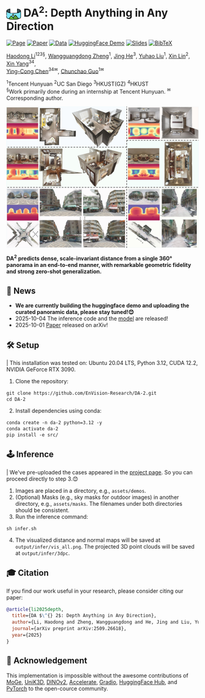 # <img src="assets/badges/icon2.png" alt="lotus" style="height:1.2em; vertical-align:bottom;"/>&nbsp;DA<sup>2</sup>: Depth Anything in Any Direction

[![Page](https://img.shields.io/badge/Project-Website-pink?logo=googlechrome&logoColor=white)](https://depth-any-in-any-dir.github.io/)
[![Paper](https://img.shields.io/badge/arXiv-Paper-b31b1b?logo=arxiv&logoColor=white)](http://arxiv.org/abs/2509.26618)
[![Data](https://img.shields.io/badge/📂%20HuggingFace-Data%20(Soon)-green)]()
[![HuggingFace Demo](https://img.shields.io/badge/🤗%20HuggingFace-Demo%20-blue)](https://huggingface.co/spaces/haodongli/DA-2)
[![Slides](https://img.shields.io/badge/Google-Slides-yellow?logo=slideshare&logoColor=white)](https://docs.google.com/presentation/d/1QUonqLuYGEh0qcqY72pbTXsZimINlyN4rOogy7qX4GY/edit?usp=sharing)
[![BibTeX](https://img.shields.io/badge/BibTeX-grey?logo=googlescholar&logoColor=white)](https://github.com/EnVision-Research/DA-2#-citation)

[Haodong Li](https://haodong2000.github.io/)<sup>123&sect;</sup>,
[Wangguangdong Zheng](https://wangguandongzheng.github.io/)<sup>1</sup>,
[Jing He](https://jingheya.github.io/)<sup>3</sup>,
[Yuhao Liu](https://yuhaoliu7456.github.io/)<sup>1</sup>,
[Xin Lin](https://linxin0.github.io/)<sup>2</sup>,
[Xin Yang](https://abnervictor.github.io/2023/06/12/Academic-Self-Intro.html)<sup>34</sup>,<br>
[Ying-Cong Chen](https://www.yingcong.me/)<sup>34&#9993;</sup>,
[Chunchao Guo]()<sup>1&#9993;</sup>

<span class="author-block"><sup>1</sup>Tencent Hunyuan</span>
<span class="author-block"><sup>2</sup>UC San Diego</span>
<span class="author-block"><sup>3</sup>HKUST(GZ)</span>
<span class="author-block"><sup>4</sup>HKUST</span><br>
<span class="author-block">
    <sup>&sect;</sup>Work primarily done during an internship at Tencent Hunyuan.
    <sup>&#9993;</sup>Corresponding author.
</span>

![teaser](assets/badges/teaser.jpg)

<strong>DA<sup>2</sup> predicts dense, scale-invariant distance from a single 360&deg; panorama in an end-to-end manner, with remarkable geometric fidelity and strong zero-shot generalization.</strong>

## 📢 News
- <strong>We are currently building the huggingface demo and uploading the curated panoramic data, please stay tuned!😊</strong>
- 2025-10-04 The inference code and the [model](https://huggingface.co/haodongli/DA-2) are released!
- 2025-10-01 [Paper](https://arxiv.org/abs/2509.26618) released on arXiv!

## 🛠️ Setup
| This installation was tested on: Ubuntu 20.04 LTS, Python 3.12, CUDA 12.2, NVIDIA GeForce RTX 3090.  

1. Clone the repository:
```
git clone https://github.com/EnVision-Research/DA-2.git
cd DA-2
```
2. Install dependencies using conda:
```
conda create -n da-2 python=3.12 -y
conda activate da-2
pip install -e src/
```

## 🕹️ Inference
| We've pre-uploaded the cases appeared in the [project page](https://depth-any-in-any-dir.github.io/). So you can proceed directly to step 3.😊

1. Images are placed in a directory, e.g., `assets/demos`.
2. (Optional) Masks (e.g., sky masks for outdoor images) in another directory, e.g., `assets/masks`. The filenames under both directories should be consistent.
3. Run the inference command:
```
sh infer.sh
```
4. The visualized distance and normal maps will be saved at `output/infer/vis_all.png`. The projected 3D point clouds will be saved at `output/infer/3dpc`.

## 🎓 Citation
If you find our work useful in your research, please consider citing our paper:
```bibtex
@article{li2025depth,
  title={DA $\^{} 2$: Depth Anything in Any Direction},
  author={Li, Haodong and Zheng, Wangguangdong and He, Jing and Liu, Yuhao and Lin, Xin and Yang, Xin and Chen, Ying-Cong and Guo, Chunchao},
  journal={arXiv preprint arXiv:2509.26618},
  year={2025}
}
```

## 🤝 Acknowledgement
This implementation is impossible without the awesome contributions of [MoGe](https://wangrc.site/MoGePage/), [UniK3D](https://lpiccinelli-eth.github.io/pub/unik3d/), [DINOv2](https://github.com/facebookresearch/dinov2), [Accelerate](https://github.com/huggingface/accelerate), [Gradio](https://github.com/gradio-app/gradio), [HuggingFace Hub](https://github.com/huggingface/huggingface_hub), and [PyTorch](https://pytorch.org/) to the open-cource community.
